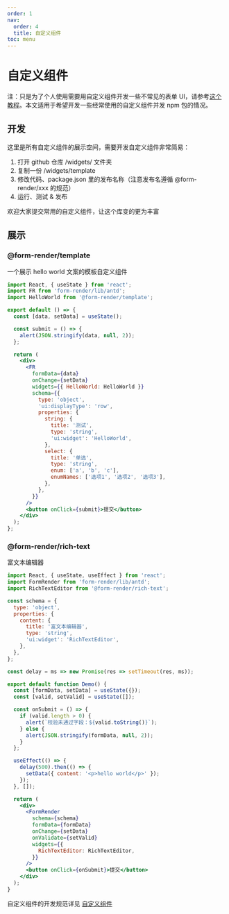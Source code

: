 ```yaml
---
order: 1
nav:
  order: 4
  title: 自定义组件
toc: menu
---
```


# 自定义组件

注：只是为了个人使用需要用自定义组件开发一些不常见的表单 UI，请参考[这个教程](/guide/advanced/widget)。本文适用于希望开发一些经常使用的自定义组件并发 npm 包的情况。

## 开发

这里是所有自定义组件的展示空间，需要开发自定义组件非常简易：

1. 打开 github 仓库 /widgets/ 文件夹
2. 复制一份 /widgets/template
3. 修改代码、package.json 里的发布名称（注意发布名遵循 @form-render/xxx 的规范）
4. 运行、测试 & 发布

欢迎大家提交常用的自定义组件，让这个库变的更为丰富

## 展示

### @form-render/template

一个展示 hello world 文案的模板自定义组件

```jsx
import React, { useState } from 'react';
import FR from 'form-render/lib/antd';
import HelloWorld from '@form-render/template';

export default () => {
  const [data, setData] = useState();

  const submit = () => {
    alert(JSON.stringify(data, null, 2));
  };

  return (
    <div>
      <FR
        formData={data}
        onChange={setData}
        widgets={{ HelloWorld: HelloWorld }}
        schema={{
          type: 'object',
          'ui:displayType': 'row',
          properties: {
            string: {
              title: '测试',
              type: 'string',
              'ui:widget': 'HelloWorld',
            },
            select: {
              title: '单选',
              type: 'string',
              enum: ['a', 'b', 'c'],
              enumNames: ['选项1', '选项2', '选项3'],
            },
          },
        }}
      />
      <button onClick={submit}>提交</button>
    </div>
  );
};
```

<!-- ### @form-render/async-options

下拉搜索框，搜索的选项从服务端获取 -->

### @form-render/rich-text

富文本编辑器

```jsx
import React, { useState, useEffect } from 'react';
import FormRender from 'form-render/lib/antd';
import RichTextEditor from '@form-render/rich-text';

const schema = {
  type: 'object',
  properties: {
    content: {
      title: '富文本编辑器',
      type: 'string',
      'ui:widget': 'RichTextEditor',
    },
  },
};

const delay = ms => new Promise(res => setTimeout(res, ms));

export default function Demo() {
  const [formData, setData] = useState({});
  const [valid, setValid] = useState([]);

  const onSubmit = () => {
    if (valid.length > 0) {
      alert(`校验未通过字段：${valid.toString()}`);
    } else {
      alert(JSON.stringify(formData, null, 2));
    }
  };

  useEffect(() => {
    delay(500).then(() => {
      setData({ content: '<p>hello world</p>' });
    });
  }, []);

  return (
    <div>
      <FormRender
        schema={schema}
        formData={formData}
        onChange={setData}
        onValidate={setValid}
        widgets={{
          RichTextEditor: RichTextEditor,
        }}
      />
      <button onClick={onSubmit}>提交</button>
    </div>
  );
}
```

自定义组件的开发规范详见 [自定义组件](/guide/advanced/widget)
